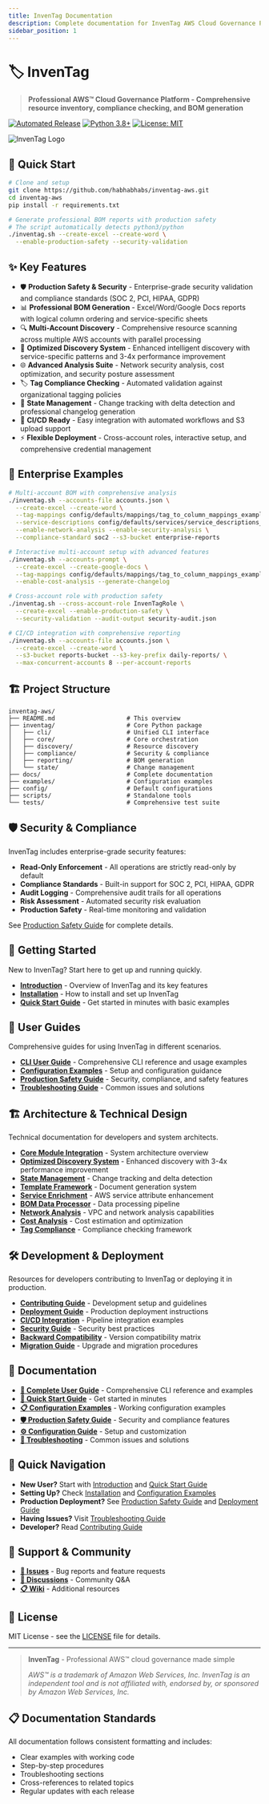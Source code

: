```yaml
---
title: InvenTag Documentation
description: Complete documentation for InvenTag AWS Cloud Governance Platform
sidebar_position: 1
---
```


# 🏷️ InvenTag

> **Professional AWS™ Cloud Governance Platform - Comprehensive resource inventory, compliance checking, and BOM generation**

[![Automated Release](https://github.com/habhabhabs/inventag-aws/workflows/Automated%20Release/badge.svg)](https://github.com/habhabhabs/inventag-aws/actions)
[![Python 3.8+](https://img.shields.io/badge/python-3.8+-blue.svg)](https://www.python.org/downloads/)
[![License: MIT](https://img.shields.io/badge/License-MIT-yellow.svg)](https://opensource.org/licenses/MIT)

![InvenTag Logo](/img/inventag-logo-placeholder.svg)

## 🚀 Quick Start

```bash
# Clone and setup
git clone https://github.com/habhabhabs/inventag-aws.git
cd inventag-aws
pip install -r requirements.txt

# Generate professional BOM reports with production safety
# The script automatically detects python3/python
./inventag.sh --create-excel --create-word \
  --enable-production-safety --security-validation
```

## ✨ Key Features

- 🛡️ **Production Safety & Security** - Enterprise-grade security validation and compliance standards (SOC 2, PCI, HIPAA, GDPR)
- 📊 **Professional BOM Generation** - Excel/Word/Google Docs reports with logical column ordering and service-specific sheets
- 🔍 **Multi-Account Discovery** - Comprehensive resource scanning across multiple AWS accounts with parallel processing
- 🧠 **Optimized Discovery System** - Enhanced intelligent discovery with service-specific patterns and 3-4x performance improvement
- 🌐 **Advanced Analysis Suite** - Network security analysis, cost optimization, and security posture assessment
- 🏷️ **Tag Compliance Checking** - Automated validation against organizational tagging policies
- 🔄 **State Management** - Change tracking with delta detection and professional changelog generation
- 🚀 **CI/CD Ready** - Easy integration with automated workflows and S3 upload support
- ⚡ **Flexible Deployment** - Cross-account roles, interactive setup, and comprehensive credential management

## 💼 Enterprise Examples

```bash
# Multi-account BOM with comprehensive analysis
./inventag.sh --accounts-file accounts.json \
  --create-excel --create-word \
  --tag-mappings config/defaults/mappings/tag_to_column_mappings_example.yaml \
  --service-descriptions config/defaults/services/service_descriptions_example.yaml \
  --enable-network-analysis --enable-security-analysis \
  --compliance-standard soc2 --s3-bucket enterprise-reports

# Interactive multi-account setup with advanced features
./inventag.sh --accounts-prompt \
  --create-excel --create-google-docs \
  --tag-mappings config/defaults/mappings/tag_to_column_mappings_example.yaml \
  --enable-cost-analysis --generate-changelog

# Cross-account role with production safety
./inventag.sh --cross-account-role InvenTagRole \
  --create-excel --enable-production-safety \
  --security-validation --audit-output security-audit.json

# CI/CD integration with comprehensive reporting
./inventag.sh --accounts-file accounts.json \
  --create-excel --create-word \
  --s3-bucket reports-bucket --s3-key-prefix daily-reports/ \
  --max-concurrent-accounts 8 --per-account-reports
```

## 🏗️ Project Structure

```text
inventag-aws/
├── README.md                    # This overview
├── inventag/                    # Core Python package
│   ├── cli/                     # Unified CLI interface
│   ├── core/                    # Core orchestration
│   ├── discovery/               # Resource discovery
│   ├── compliance/              # Security & compliance
│   ├── reporting/               # BOM generation
│   └── state/                   # Change management
├── docs/                        # Complete documentation
├── examples/                    # Configuration examples
├── config/                      # Default configurations
├── scripts/                     # Standalone tools
└── tests/                       # Comprehensive test suite
```

## 🛡️ Security & Compliance

InvenTag includes enterprise-grade security features:

- **Read-Only Enforcement** - All operations are strictly read-only by default
- **Compliance Standards** - Built-in support for SOC 2, PCI, HIPAA, GDPR
- **Audit Logging** - Comprehensive audit trails for all operations
- **Risk Assessment** - Automated security risk evaluation
- **Production Safety** - Real-time monitoring and validation

See [Production Safety Guide](user-guides/production-safety) for complete details.

## 🚀 Getting Started

New to InvenTag? Start here to get up and running quickly.

- **[Introduction](getting-started/introduction)** - Overview of InvenTag and its key features
- **[Installation](getting-started/installation)** - How to install and set up InvenTag
- **[Quick Start Guide](getting-started/quick-start)** - Get started in minutes with basic examples

## 📖 User Guides

Comprehensive guides for using InvenTag in different scenarios.

- **[CLI User Guide](user-guides/cli-user-guide)** - Comprehensive CLI reference and usage examples
- **[Configuration Examples](user-guides/configuration-examples)** - Setup and configuration guidance
- **[Production Safety Guide](user-guides/production-safety)** - Security, compliance, and safety features
- **[Troubleshooting Guide](user-guides/troubleshooting-guide)** - Common issues and solutions

## 🏗️ Architecture & Technical Design

Technical documentation for developers and system architects.

- **[Core Module Integration](architecture/core-module-integration)** - System architecture overview
- **[Optimized Discovery System](architecture/optimized-discovery-system)** - Enhanced discovery with 3-4x performance improvement
- **[State Management](architecture/state-management)** - Change tracking and delta detection
- **[Template Framework](architecture/template-framework)** - Document generation system
- **[Service Enrichment](architecture/service-enrichment)** - AWS service attribute enhancement
- **[BOM Data Processor](architecture/bom-data-processor)** - Data processing pipeline
- **[Network Analysis](architecture/network-analysis)** - VPC and network analysis capabilities
- **[Cost Analysis](architecture/cost-analysis)** - Cost estimation and optimization
- **[Tag Compliance](architecture/tag-compliance)** - Compliance checking framework

## 🛠️ Development & Deployment

Resources for developers contributing to InvenTag or deploying it in production.

- **[Contributing Guide](development/CONTRIBUTING)** - Development setup and guidelines
- **[Deployment Guide](development/DEPLOYMENT)** - Production deployment instructions
- **[CI/CD Integration](development/cicd-integration)** - Pipeline integration examples
- **[Security Guide](development/SECURITY)** - Security best practices
- **[Backward Compatibility](development/backward-compatibility)** - Version compatibility matrix
- **[Migration Guide](development/bom-migration-guide)** - Upgrade and migration procedures

## 📖 Documentation

- **[📖 Complete User Guide](user-guides/cli-user-guide)** - Comprehensive CLI reference and examples
- **[🚀 Quick Start Guide](getting-started/quick-start)** - Get started in minutes
- **[📋 Configuration Examples](examples/)** - Working configuration examples  
- **[🛡️ Production Safety Guide](user-guides/production-safety)** - Security and compliance features
- **[⚙️ Configuration Guide](user-guides/configuration-examples)** - Setup and customization
- **[🔧 Troubleshooting](user-guides/troubleshooting-guide)** - Common issues and solutions

## 🚀 Quick Navigation

- **New User?** Start with [Introduction](getting-started/introduction) and [Quick Start Guide](getting-started/quick-start)
- **Setting Up?** Check [Installation](getting-started/installation) and [Configuration Examples](user-guides/configuration-examples)  
- **Production Deployment?** See [Production Safety Guide](user-guides/production-safety) and [Deployment Guide](development/DEPLOYMENT)
- **Having Issues?** Visit [Troubleshooting Guide](user-guides/troubleshooting-guide)
- **Developer?** Read [Contributing Guide](development/CONTRIBUTING)

## 🔗 Support & Community

- **[🐛 Issues](https://github.com/habhabhabs/inventag-aws/issues)** - Bug reports and feature requests
- **[💬 Discussions](https://github.com/habhabhabs/inventag-aws/discussions)** - Community Q&A
- **[📋 Wiki](https://github.com/habhabhabs/inventag-aws/wiki)** - Additional resources

## 📄 License

MIT License - see the [LICENSE](https://github.com/habhabhabs/inventag-aws/blob/main/LICENSE) file for details.

---

> **InvenTag** - Professional AWS™ cloud governance made simple
>
> *AWS™ is a trademark of Amazon Web Services, Inc. InvenTag is an independent tool and is not affiliated with, endorsed by, or sponsored by Amazon Web Services, Inc.*

## 📋 Documentation Standards

All documentation follows consistent formatting and includes:
- Clear examples with working code
- Step-by-step procedures
- Troubleshooting sections
- Cross-references to related topics
- Regular updates with each release
